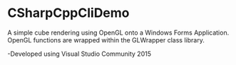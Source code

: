 # CSharpCppCliDemo

A simple cube rendering using OpenGL onto a Windows Forms Application. 
OpenGL functions are wrapped within the GLWrapper class library.

-Developed using Visual Studio Community 2015